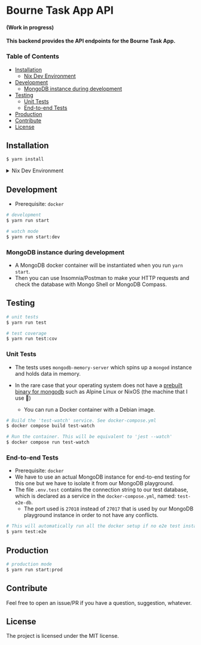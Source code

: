 # Bourne Task App API

#### (Work in progress)
#### This backend provides the API endpoints for the Bourne Task App.

### Table of Contents

- [Installation](#installation)
  - [Nix Dev Environment](#nix-dev-environment)
- [Development](#development)
  - [MongoDB instance during development](#mongodb-instance-during-development)
- [Testing](#testing)
  - [Unit Tests](#unit-tests)
  - [End-to-end Tests](#end-to-end-tests)
- [Production](#production)
- [Contribute](#contribute)
- [License](#license)

## Installation <a name="installation"></a>

```bash
$ yarn install
```

<details>
<summary>Nix Dev Environment </summary>

### Nix Dev Environment <a name="nix-dev-environment"></a>

- The development environment on my local machine is set up using a declarative approach with the help of a `flake.nix` file. It provides an isolated environment that includes the necessary packages like `nest-cli` and `docker`.

  - If you use Nix and enabled flake experimental features: you can just run:

```bash
# This will install packages such as nodejs, yarn, etc and run `yarn install`
$ nix develop
```

- You can also enable `direnv` in order to [automatically enter the environment](https://devenv.sh/automatic-shell-activation/#using-direnv) without running `nix develop` all the time

- If you want this type of workflow, checkout [devenv.sh](https://devenv.sh/getting-started/)

      - In this context, the presence of `devenv.nix` is not required as the configuration expression is already declared as a module within the `flake.nix` file.

  </details>

## Development <a name="development"></a>

- Prerequisite: `docker`

```bash
# development
$ yarn run start

# watch mode
$ yarn run start:dev
```
### MongoDB instance during development <a name="mongodb-instance-during-development"></a>

- A MongoDB docker container will be instantiated when you run `yarn start`.
- Then you can use Insomnia/Postman to make your HTTP requests and check the database with Mongo Shell or MongoDB Compass.

## Testing <a name="testing"></a>

```bash
# unit tests
$ yarn run test

# test coverage
$ yarn run test:cov
```

### Unit Tests <a name="unit-tests"></a>

- The tests uses `mongodb-memory-server` which spins up a `mongod` instance and holds data in memory.

- In the rare case that your operating system does not have a [prebuilt binary for mongodb](https://nodkz.github.io/mongodb-memory-server/docs/guides/supported-systems/) such as Alpine Linux or NixOS (the machine that I use 💪)

  - You can run a Docker container with a Debian image.

```bash
# Build the 'test-watch' service. See docker-compose.yml
$ docker compose build test-watch

# Run the container. This will be equivalent to 'jest --watch'
$ docker compose run test-watch
```

### End-to-end Tests <a name="end-to-end-tests"></a>

- Prerequisite: `docker`
- We have to use an actual MongoDB instance for end-to-end testing for this one but we have to isolate it from our MongoDB playground.
- The file `.env.test` contains the connection string to our test database, which is declared as a service in the `docker-compose.yml`, named: `test-e2e-db`.
    - The port used is `27018` instead of `27017` that is used by our MongoDB playground instance in order to not have any conflicts.

```bash
# This will automatically run all the docker setup if no e2e test instance of mongodb is running
$ yarn test:e2e
```

## Production <a name="production"></a>

```bash
# production mode
$ yarn run start:prod
```

## Contribute <a name="contribute"></a>

Feel free to open an issue/PR if you have a question, suggestion, whatever.

## License <a name="license"></a>

The project is licensed under the MIT license.
